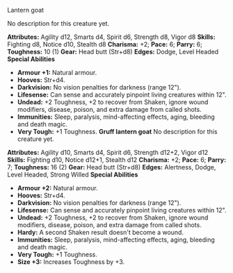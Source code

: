 Lantern goat

No description for this creature yet.

**Attributes:** Agility d12, Smarts d4, Spirit d6, Strength d8, Vigor
d8
**Skills:** Fighting d8, Notice d10, Stealth d8
**Charisma:** +2; **Pace:** 6; **Parry:** 6; **Toughness:** 10 (1)
**Gear:** Head butt (Str+d8)
**Edges:** Dodge, Level Headed
**Special Abilities**
- **Armour +1:** Natural armour.
- **Hooves:** Str+d4.
- **Darkvision:** No vision penalties for darkness (range 12").
- **Lifesense:** Can sense and accurately pinpoint living creatures
within 12".
- **Undead:** +2 Toughness, +2 to recover from Shaken, ignore wound
modifiers, disease, poison, and extra damage from called shots.
- **Immunities:** Sleep, paralysis, mind-affecting effects, aging,
bleeding and death magic.
- **Very Tough:** +1 Toughness.
**Gruff lantern goat**
No description for this creature yet.

**Attributes:** Agility d10, Smarts d4, Spirit d6, Strength d12+2, Vigor
d12
**Skills:** Fighting d10, Notice d12+1, Stealth d12
**Charisma:** +2; **Pace:** 6; **Parry:** 7; **Toughness:** 16 (2)
**Gear:** Head butt (Str+d8)
**Edges:** Alertness, Dodge, Level Headed, Strong Willed
**Special Abilities**
- **Armour +2:** Natural armour.
- **Hooves:** Str+d4.
- **Darkvision:** No vision penalties for darkness (range 12").
- **Lifesense:** Can sense and accurately pinpoint living creatures
within 12".
- **Undead:** +2 Toughness, +2 to recover from Shaken, ignore wound
modifiers, disease, poison, and extra damage from called shots.
- **Hardy:** A second Shaken result doesn't become a wound.
- **Immunities:** Sleep, paralysis, mind-affecting effects, aging,
bleeding and death magic.
- **Very Tough:** +1 Toughness.
- **Size +3:** Increases Toughness by +3.

